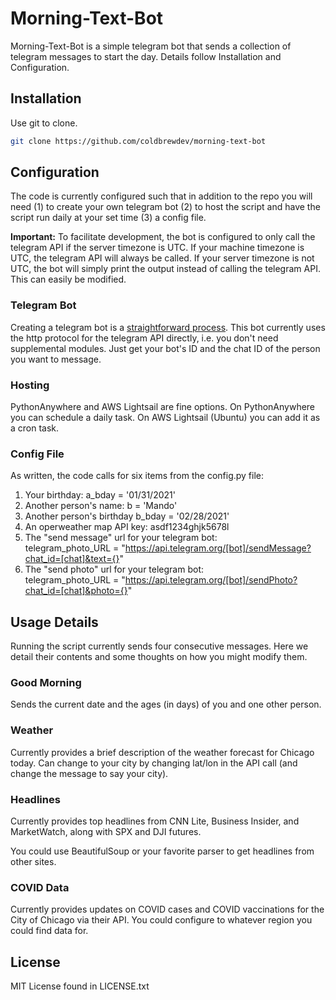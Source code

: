 # Morning-Text-Bot

Morning-Text-Bot is a simple telegram bot that sends a collection of telegram messages to start the day. Details follow Installation and Configuration.

## Installation

Use git to clone.

```bash
git clone https://github.com/coldbrewdev/morning-text-bot
```

## Configuration

The code is currently configured such that in addition to the repo you will need (1) to create your own telegram bot (2) to host the script and have the script run daily at your set time (3) a config file.

**Important:** To facilitate development, the bot is configured to only call the telegram API if the server timezone is UTC. If your machine timezone is UTC, the telegram API will always be called. If your server timezone is not UTC, the bot will simply print the output instead of calling the telegram API. This can easily be modified.
### Telegram Bot

Creating a telegram bot is a [straightforward process](https://core.telegram.org/bots). This bot currently uses the
 http protocol for the telegram API directly, i.e. you don't need supplemental modules. Just get your bot's ID and the
  chat ID
  of the person you want to message.

### Hosting

PythonAnywhere and AWS Lightsail are fine options. On PythonAnywhere you can schedule a daily task. On AWS Lightsail (Ubuntu) you can add it as a cron task.

### Config File

As written, the code calls for six items from the config.py file:
1. Your birthday: a_bday = '01/31/2021'
1. Another person's name: b = 'Mando'
1. Another person's birthday b_bday = '02/28/2021'
1. An operweather map API key: asdf1234ghjk5678l
1. The "send message" url for your telegram bot: \
telegram_photo_URL = "https://api.telegram.org/[bot]/sendMessage?chat_id=[chat]&text={}"
1. The "send photo" url for your telegram bot: \
telegram_photo_URL = "https://api.telegram.org/[bot]/sendPhoto?chat_id=[chat]&photo={}"


## Usage Details

Running the script currently sends four consecutive messages. Here we detail their contents and some thoughts on how you might modify them.

### Good Morning
Sends the current date and the ages (in days) of you and one other person.

### Weather
Currently provides a brief description of the weather forecast for Chicago today. Can change to your city by changing lat/lon in the API call (and change the message to say your city).

### Headlines
Currently provides top headlines from CNN Lite, Business Insider, and MarketWatch, along with SPX and DJI futures.

You could use BeautifulSoup or your favorite parser to get headlines from other sites.

### COVID Data
Currently provides updates on COVID cases and COVID vaccinations for the City of Chicago via their API. You could configure to whatever region you could find data for.

## License
MIT License found in LICENSE.txt